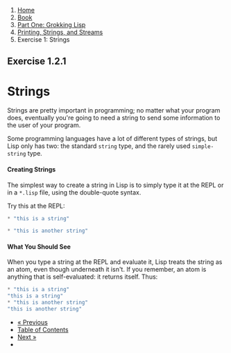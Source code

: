 <ol class="breadcrumb">
  <li><a href="/">Home</a></li>
  <li><a href="/book/">Book</a></li>
  <li><a href="/book/1-0-0-overview/">Part One: Grokking Lisp</a></li>
  <li><a href="/book/1-02-00-input-output/">Printing, Strings, and Streams</a></li>
  <li class="active">Exercise 1: Strings</li>
</ol>

## Exercise 1.2.1

# Strings

Strings are pretty important in programming; no matter what your program does, eventually you're going to need a string to send some information to the user of your program.

Some programming languages have a lot of different types of strings, but Lisp only has two: the standard `string` type, and the rarely used `simple-string` type.

#### Creating Strings

The simplest way to create a string in Lisp is to simply type it at the REPL or in a `*.lisp` file, using the double-quote syntax.

Try this at the REPL:

```lisp
* "this is a string"

* "this is another string"
```

#### What You Should See

When you type a string at the REPL and evaluate it, Lisp treats the string as an atom, even though underneath it isn't.  If you remember, an atom is anything that is self-evaluated: it returns itself.  Thus:

```lisp
* "this is a string"
"this is a string"
* "this is another string"
"this is another string"
```

<ul class="pager">
  <li class="previous"><a href="/book/1-02-00-input-output/">&laquo; Previous</a></li>
  <li><a href="/book/">Table of Contents</a></li>
  <li class="next"><a href="/book/1-02-02-more-strings/">Next &raquo;</a><li>
</ul>
